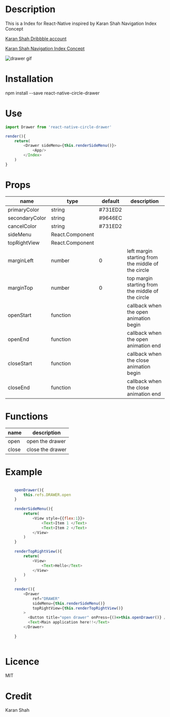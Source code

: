 # Description
This is a Index for React-Native inspired by Karan Shah Navigation Index Concept

[Karan Shah Dribbble account](https://dribbble.com/karan_shah)

[Karan Shah Navigation Index Concept](https://dribbble.com/shots/3661919-Navigation-Drawer-Concept)
 
 ![drawer gif](https://image.ibb.co/cws5Dp/drawer.gif)


# Installation
npm install --save react-native-circle-drawer

# Use

```javascript
import Drawer from 'react-native-circle-drawer'

render(){
    return(
        <Drawer sideMenu={this.renderSideMenu()}>
            <App/>
        </Index>
    )
}

```

# Props



| name           | type   |default           | description  |
| -------------  | ---------- |------------- | -----|
| primaryColor   | string     | #731ED2      |          |
| secondaryColor | string     | #9646EC      |    |
| cancelColor    | string     | #731ED2      |    |
| sideMenu       | React.Component     |       |    |
| topRightView    | React.Component     |       |    |
| marginLeft     | number     | 0      | left margin starting from the middle of the circle     |
| marginTop      | number     | 0      | top margin starting from the middle of the circle   |
| openStart      | function     |       | callback when the open animation begin     |
| openEnd        | function     |       | callback when the open animation end  |
| closeStart     | function     |       | callback when the close animation begin    |
| closeEnd       | function     |       | callback when the close animation end  |

# Functions

| name           | description              |
| -------------  | ---------- |
| open   | open the drawer     | 
| close | close the drawer     | 


# Example

```javascript

    openDrawer(){
        this.refs.DRAWER.open
    }
    
    renderSideMenu(){
        return(
            <View style={{flex:1}}>
                <Text>Item 1 </Text>
                <Text>Item 2 </Text>
            </View>
        )
    }
    
    renderTopRightView(){
        return(
            <View>
                <Text>Hello</Text>
            </View>
        )
    }
    
    render(){
        <Drawer
            ref="DRAWER"
            sideMenu={this.renderSideMenu()}
            topRightView={this.renderTopRightView()}
        >
          <Button title="open drawer" onPress={()=>this.openDrawer()} />
          <Text>Main application here!!</Text>
        </Drawer>
    
    }
    
```

# Licence
MIT

# Credit
Karan Shah
